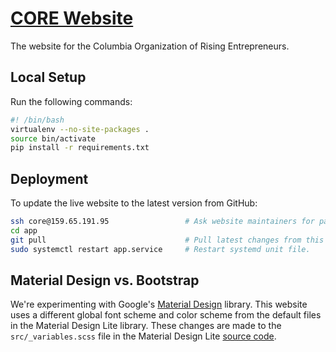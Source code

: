[CORE Website](https://coreatcu.com)
====================================

The website for the Columbia Organization of Rising Entrepreneurs.

## Local Setup

Run the following commands:

```bash
#! /bin/bash
virtualenv --no-site-packages .
source bin/activate
pip install -r requirements.txt
```

## Deployment

To update the live website to the latest version from GitHub:

```bash
ssh core@159.65.191.95                 # Ask website maintainers for password.
cd app
git pull                               # Pull latest changes from this repo.
sudo systemctl restart app.service     # Restart systemd unit file.
```

## Material Design vs. Bootstrap

We're experimenting with Google's [Material Design](http://www.getmdl.io/index.html) library. This website uses a different global font scheme and color scheme from the default files in the Material Design Lite library. These changes are made to the `src/_variables.scss` file in the Material Design Lite [source code](https://github.com/google/material-design-lite).